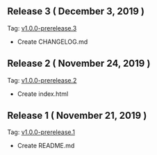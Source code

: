 ## Release 3 ( December 3, 2019 )
Tag: [v1.0.0-prerelease.3](https://github.com/mindreeper2420/cookbook/releases/tag/v1.0.0-prerelease.3)

- Create CHANGELOG.md

## Release 2 ( November 24, 2019 )
Tag: [v1.0.0-prerelease.2](https://github.com/mindreeper2420/cookbook/releases/tag/v1.0.0-prerelease.2)

- Create index.html

## Release 1 ( November 21, 2019 )
Tag: [v1.0.0-prerelease.1](https://github.com/mindreeper2420/cookbook/releases/tag/v1.0.0-prerelease.1)

- Create README.md
